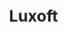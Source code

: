 ---
blog: https://luxoft.com/blog
facebook: https://facebook.com/Luxoft
linkedin: http://linkedin.com/companies/luxoft
logohandle: luxoft
sort: luxoft
title: Luxoft
twitter: https://x.com/Luxoft
website: https://www.luxoft.com/
youtube: http://youtube.com/channel/UCDtOIqWxKHTdtmVi8yr_D7Q
---